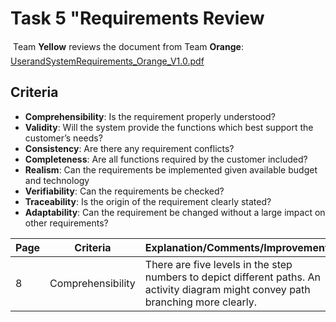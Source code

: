 # Task 5 "Requirements Review

Team **Yellow** reviews the document from Team **Orange**: 
[UserandSystemRequirements_Orange_V1.0.pdf](https://github.com/leandrolerena/ch.bfh.bti7081.s2017.orange/blob/develop/Orange/doc/CS01/task04/UserandSystemRequirements_Orange_V1.0.pdf)

## Criteria
* **Comprehensibility**: Is the requirement properly understood?
* **Validity**: Will the system provide the functions which best support the customer’s needs?
* **Consistency**: Are there any requirement conflicts?
* **Completeness**: Are all functions required by the customer included?
* **Realism**: Can the requirements be implemented given available budget and technology
* **Verifiability**: Can the requirements be checked?
* **Traceability**: Is the origin of the requirement clearly stated?
* **Adaptability**: Can the requirement be changed without a large impact on other requirements?

|Page|Criteria|Explanation/Comments/Improvements|
|-|-|-|
|8|Comprehensibility|There are five levels in the step numbers to depict different paths. An activity diagram might convey path branching more clearly.